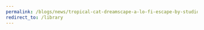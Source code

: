 ```yaml
---
permalink: /blogs/news/tropical-cat-dreamscape-a-lo-fi-escape-by-studiorich
redirect_to: /library
---
```

